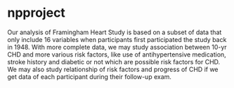 # npproject
Our analysis of Framingham Heart Study is based on a subset of data that only include 16 variables when participants first participated the study back in 1948. With more complete data, we may study association between 10-yr CHD and more various risk factors, like use of antihypertensive medication, stroke history and diabetic or not which are possible risk factors for CHD. We may also study relationship of risk factors and progress of CHD if we get data of each participant during their follow-up exam.

